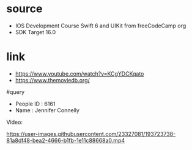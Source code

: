 # source
- IOS Development Course Swift 6 and UIKit from freeCodeCamp org
- SDK Target 16.0

# link
- https://www.youtube.com/watch?v=KCgYDCKqato
- https://www.themoviedb.org/

#query
- People ID : 6161
- Name : Jennifer Connelly

Video:

https://user-images.githubusercontent.com/23327081/193723738-81a8df48-bea2-4666-b1fb-1e11c88668a0.mp4

